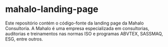 # mahalo-landing-page
Este repositório contém o código-fonte da landing page da Mahalo Consultoria. A Mahalo é uma empresa especializada em consultorias, auditorias e treinamentos nas normas ISO e programas ABVTEX, SASSMAQ, ESG, entre outros.
